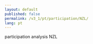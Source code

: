 ```yaml
---
layout: default
published: false
permalink: /v3_1/pt/participation/NZL/
lang: pt
---
```


participation analysis NZL
